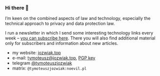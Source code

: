 ### Hi there 👋

I’m keen on the combined aspects of law and technology, especially the technical approach to privacy and data protection law.

I run a newsletter in which I send some interesting technology links every week – [you can subscribe here](https://jozwiak.top/newsletter). There you will also find additional material only for subscribers and information about new articles.

-   my website: [jozwiak.top](https://jozwiak.top)
-   e-mail: [tymoteusz@jozwiak.top](mailto:tymoteusz@jozwiak.top), [PGP key](https://jozwiak.top/key.asc)
-   telegram [@tymoteuszjozwiak](https://t.me/tymoteuszjozwiak)
-   matrix: `@tymoteuszjozwiak:noevil.pl`
